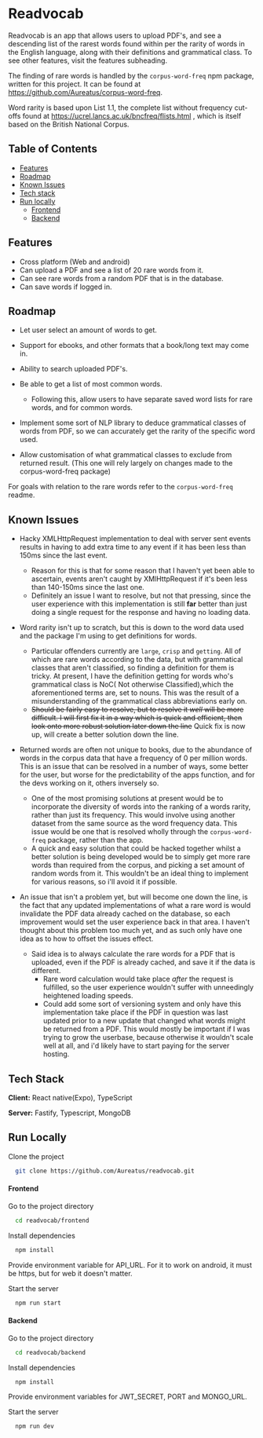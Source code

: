 # Readvocab
Readvocab is an app that allows users to upload PDF's, and see a descending list of the rarest words found within per the rarity of words in the English language, along with their definitions and grammatical class. To see other features, visit the features subheading.

The finding of rare words is handled by the `corpus-word-freq` npm package, written for this project. It can be found at https://github.com/Aureatus/corpus-word-freq.

Word rarity is based upon List 1.1, the complete list without frequency cut-offs found at https://ucrel.lancs.ac.uk/bncfreq/flists.html , which is itself based on the British National Corpus.

## Table of Contents

- [Features](#features)
- [Roadmap](#roadmap)
- [Known Issues](#known-issues)
- [Tech stack](#tech-stack)
- [Run locally](#run-locally)
  - [Frontend](#frontend)
  - [Backend](#backend)

## Features

- Cross platform (Web and android)
- Can upload a PDF and see a list of 20 rare words from it.
- Can see rare words from a random PDF that is in the database.
- Can save words if logged in.

## Roadmap

- Let user select an amount of words to get.
- Support for ebooks, and other formats that a book/long text may come in.
- Ability to search uploaded PDF's.
- Be able to get a list of most common words.

  - Following this, allow users to have separate saved word lists for rare words, and for common words.
  
- Implement some sort of NLP library to deduce grammatical classes of words from PDF, so we can accurately get the rarity of the specific word used.
- Allow customisation of what grammatical classes to exclude from returned result. (This one will rely largely on changes made to the corpus-word-freq package)

For goals with relation to the rare words refer to the `corpus-word-freq` readme.

## Known Issues

- Hacky XMLHttpRequest implementation to deal with server sent events results in having to add extra time to any event if it has been less than 150ms since the last event.


  - Reason for this is that for some reason that I haven't yet been able to ascertain, events aren't caught by XMlHttpRequest if it's been less than 140-150ms since the last one.
  - Definitely an issue I want to resolve, but not that pressing, since the user experience with this implementation is still **far** better than just doing a single request for the response and having no loading data.

- Word rarity isn't up to scratch, but this is down to the word data used and the package I'm using to get definitions for words.
  - Particular offenders currently are `large`, `crisp` and `getting`. All of which are rare words according to the data, but with grammatical classes that aren't classified, so finding a definition for them is tricky. At present, I have the definition getting for words who's grammatical class is NoC( Not otherwise Classified),which the aforementioned terms are, set to nouns. This was the result of a misunderstanding of the grammatical class abbreviations early on.
  - ~~Should be fairly easy to resolve, but to resolve it _well_ will be more difficult. I will first fix it in a way which is quick and efficient, then look onto more robust solution later down the line~~ Quick fix is now up, will create a better solution down the line.
- Returned words are often not unique to books, due to the abundance of words in the corpus data that have a frequency of 0 per million words. This is an issue that can be resolved in a number of ways, some better for the user, but worse for the predictability of the apps function, and for the devs working on it, others inversely so.

  - One of the most promising solutions at present would be to incorporate the diversity of words into the ranking of a words rarity, rather than just its frequency. This would involve using another dataset from the same source as the word frequency data. This issue would be one that is resolved wholly through the `corpus-word-freq` package, rather than the app.
  - A quick and easy solution that could be hacked together whilst a better solution is being developed would be to simply get more rare words than required from the corpus, and picking a set amount of random words from it. This wouldn't be an ideal thing to implement for various reasons, so i'll avoid it if possible.

- An issue that isn't a problem yet, but will become one down the line, is the fact that any updated implementations of what a rare word is would invalidate the PDF data already cached on the database, so each improvement would set the user experience back in that area. I haven't thought about this problem too much yet, and as such only have one idea as to how to offset the issues effect.
  - Said idea is to always calculate the rare words for a PDF that is uploaded, even if the PDF is already cached, and save it if the data is different.
    - Rare word calculation would take place _after_ the request is fulfilled, so the user experience wouldn't suffer with unneedingly heightened loading speeds.
    - Could add some sort of versioning system and only have this implementation take place if the PDF in question was last updated prior to a new update that changed what words might be returned from a PDF. This would mostly be important if I was trying to grow the userbase, because otherwise it wouldn't scale well at all, and i'd likely have to start paying for the server hosting.

## Tech Stack

**Client:** React native(Expo), TypeScript

**Server:** Fastify, Typescript, MongoDB

## Run Locally

Clone the project

```bash
  git clone https://github.com/Aureatus/readvocab.git
```

#### Frontend

Go to the project directory

```bash
  cd readvocab/frontend
```

Install dependencies

```bash
  npm install
```

Provide environment variable for API_URL. For it to work on android, it must be https, but for web it doesn't matter.

Start the server

```bash
  npm run start
```

#### Backend

Go to the project directory

```bash
  cd readvocab/backend
```

Install dependencies

```bash
  npm install
```

Provide environment variables for JWT_SECRET, PORT and MONGO_URL.

Start the server

```bash
  npm run dev
```
